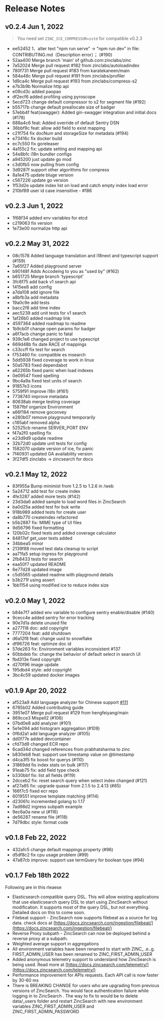 # Release Notes

## v0.2.4 Jun 1, 2022

> You need set `ZINC_ICE_COMPRESSOR=zstd` for compatible v0.2.3

- ee52452 1、alter text "npm run serve" -> "npm run dev" in file: CONTRIBUTING.md（Description error）； (#190)
- 52aa400 Merge branch 'main' of github.com:zinclabs/zinc
- 7a52024 Merge pull request #182 from zinclabs/autoloadindex
- 780f731 Merge pull request #183 from karatekaneen/main
- 584a48c Merge pull request #191 from zinclabs/profiler
- 1d9ca4c Merge pull request #193 from zinclabs/compress-s2
- e7b3b9b Normalize http api
- e09cd3c added paopao
- df2ecf6 added profiling using pyroscope
- 5ecd723 change default compressor to s2 for segment file (#192)
- b55717b change default preallocate size of badger
- 57ebb4f feat(swagger): Added gin-swagger integration and initial docs (#178)
- 688a4c6 feat: Added override of default Sentry DSN
- 36bbf9c feat: allow add field to exist mapping
- c21f754 fix docNum and storageSize for metadata (#194)
- e73416c fix docker build
- ec7c550 fix goreleaser
- 4a155c2 fix: update setting and mapping api
- 54e8bfc i18n bundler configs
- a945200 just update go mod
- c3d0fb5 now pulling from config
- 3d9287f support other algorithms for compress
- 8a1e475 update bluge version
- c567226 update go version
- 1f53d2e update index list on load and catch empty index load error
- 210bf89 user id case insensitive - #186

## v0.2.3 Jun 1, 2022

- 1f68f34 added env variables for etcd
- c219063 fix version
- 1e73e00 normalize http api

## v0.2.2 May 31, 2022

- 08c1578 Added language translation and i18next and typescript support (#159)
- 7a65f27 Added playground server
- b90148f Adds Accodeing to you as "used by" (#162)
- b651725 Merge branch 'typescript'
- 3fc6f75 add back v1 search api
- 1415ee8 add config
- a7da108 add ignore file
- a8bfb3a add metadata
- 19a0c9e add tests
- bacc2f8 add time index
- aec5239 add unit tests for v1 search
- 1af26b0 added roadmap link
- 4597364 added roadmap to readme
- 1b9cb0f change open params for badger
- a6f7acb change panic to fatal
- 939c1e6 changed project to use typescript
- 669d48b fix date RACE of mappings
- c33ccff fix test for search
- f753460 fix: compatible es msearch
- 5dd5938 fixed coverage to work in linux
- 50a5783 fixed dependabot
- a62265b fixed panic when load indexes
- 0e09547 fixed spelling
- 9bc4a9a fixed test units of search
- 91857e3 icons
- 5759f91 improve i18n (#161)
- 7738740 improve metadata
- 80638ab merge testing coverage
- 1587fbf organize Environment
- a66f184 remove goconvey
- e280b07 remove playground temporarily
- c185abf removed alpha
- 52525cb rename SERVER_PORT ENV
- f47a2f0 spelling fix
- e23d9d9 update readme
- 32b72d0 update unit tests for config
- 1582070 update version of ice, fix panic
- 7f40931 updated GA availability version
- 3f27df5 zinclabs -> zincsearch for docs

## v0.2.1 May 12, 2022

- 83f955a Bump minimist from 1.2.5 to 1.2.6 in /web
- 5a24712 add test for create index
- 4fe3287 added more tests (#142)
- 23d3da6 added sample to load word files in ZincSearch
- ba0d25a added test for buk write
- 918b989 added tests for create user
- da8b770 createindex refactored
- b5b2887 fix: MIME type of UI files
- 9d56796 fixed formatting
- 120b02c fixed tests and added coverage calculator
- 84817ef get_user tests added
- 34bbea5 minor
- 2139f88 moved test data cleanup to script
- aa71fa5 setup ingress for playground
- 2fb8433 tests for search
- eaa50f7 updated README
- 6e77d28 updated image
- c5d5565 updated readme with playground details
- b3b271f using assert
- 1bb1154 using modified ice to reduce index size

## v0.2.0 May 1, 2022

- b84e7f7 added env variable to configure sentry enable/disable (#140)
- 9cecc4e added sentry for error tracking
- 90e7d1a delete unused file
- a277118 doc: add copyright
- 7777204 feat: add shutdown
- d6a12f8 feat: change uuid to snowflake
- df96726 feat: optimze doc id
- 57de263 fix: Environment variables inconsistent #137
- 60bbdeb fix: change the behavior of default select in search UI
- fbd313e fixed copyright
- d270f96 image update
- 195dbd4 style: add copyright
- 3bc4c59 updated docker images

## v0.1.9 Apr 20, 2022

- af523a9 Add language analyzer for Chinese support [#111](https://github.com/zinclabs/zinc/pull/111)
- 6785b02 Added contributing guide
- 3951e07 Merge pull request #129 from hengfeiyang/main
- 869cce3 Mispell2 (#106)
- 07bd0e8 add analyzer (#101)
- 5e1e094 add histogram aggregation (#109)
- 0f6d2a1 add language analyzer (#105)
- dd0f77e added devcontainer
- cfd73d9 changed ECR repo
- 6cad34d changed references from prabhatsharma to zinc
- b830eb8 feat: support use timestamp value on @timestamp
- d4ca3f5 fix boost for querys (#110)
- 31869dd fix index stats on bulk (#117)
- 91eab75 fix: add field type check
- b330bbf fix: list all fields (#119)
- 2dcceb2 fix: reset search query when select index changed (#121)
- af27a85 fix: upgrade quasar from 2.1.5 to 2.4.13 (#85)
- 166f7c5 fixed ecr repo
- 6019551 improve template matching (#114)
- d23061c incremented golang to 1.17
- 7ad98d2 ingress subpath example
- 9ec6a0a new ui (#116)
- de56287 rename file (#118)
- 7d79dbc style: format code

## v0.1.8 Feb 22, 2022

- 432afc5 change default mappings property (#96)
- d5df8c2 fix cpu usage problem (#99)
- 47a87cb improve: support use termQuery for boolean type (#94)

## v0.1.7 Feb 18th 2022

Following are in this rleaese

- Elasticsearch compatible query DSL. This will allow existing applications that use elasticsearch query DSL to start using ZincSearch without modification. It supports most of the query DSL, but not everything. Detailed docs on this to come soon.
- Filebeat support - ZincSearch now supports filebeat as a source for log data. check docs at [https://docs.zincsearch.com/ingestion/filebeat/](https://docs.zincsearch.com/ingestion/filebeat/)
- Reverse Proxy subpath - ZincSearch can now be deployed behind a reverse proxy at a subpath.
- Weighted average support in aggregations
- All environment variables have been renamed to start with ZINC_ .e..g. FIRST_ADMIN_USER has been renamed to ZINC_FIRST_ADMIN_USER
- Added anonymous telemetry support to understand how ZincSearch is being used. Read more at [https://docs.zincsearch.com/telemetry/](https://docs.zincsearch.com/telemetry/)
- Performance improvement for APIs requests. Each API call is now faster by 30-60 ms
- There is BREAKING CHANGE for users who are upgrading from previous versions of ZincSearch. You would face authentication failure while logging in to ZincSearch . The way to fix to would be to delete data/_users folder and restart ZincSearch with new environment variables ZINC_FIRST_ADMIN_USER and ZINC_FIRST_ADMIN_PASSWORD
